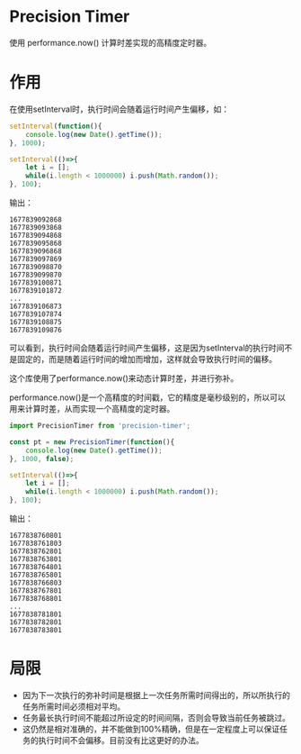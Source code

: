 # Precision Timer
使用 performance.now() 计算时差实现的高精度定时器。

# 作用
在使用setInterval时，执行时间会随着运行时间产生偏移，如：
```javascript
setInterval(function(){
	console.log(new Date().getTime());
}, 1000);

setInterval(()=>{
	let i = [];
	while(i.length < 1000000) i.push(Math.random());
}, 100);
```
输出：
```text
1677839092868
1677839093868
1677839094868
1677839095868
1677839096868
1677839097869
1677839098870
1677839099870
1677839100871
1677839101872
...
1677839106873
1677839107874
1677839108875
1677839109876
```
可以看到，执行时间会随着运行时间产生偏移，这是因为setInterval的执行时间不是固定的，而是随着运行时间的增加而增加，这样就会导致执行时间的偏移。

这个库使用了performance.now()来动态计算时差，并进行弥补。

performance.now()是一个高精度的时间戳，它的精度是毫秒级别的，所以可以用来计算时差，从而实现一个高精度的定时器。
```javascript
import PrecisionTimer from 'precision-timer';

const pt = new PrecisionTimer(function(){
	console.log(new Date().getTime());
}, 1000, false);

setInterval(()=>{
	let i = [];
	while(i.length < 1000000) i.push(Math.random());
}, 100);
```
输出：
```text
1677838760801
1677838761803
1677838762801
1677838763801
1677838764801
1677838765801
1677838766803
1677838767801
1677838768801
...
1677838781801
1677838782801
1677838783801
```

# 局限
- 因为下一次执行的弥补时间是根据上一次任务所需时间得出的，所以所执行的任务所需时间必须相对平均。
- 任务最长执行时间不能超过所设定的时间间隔，否则会导致当前任务被跳过。
- 这仍然是相对准确的，并不能做到100%精确，但是在一定程度上可以保证任务的执行时间不会偏移。目前没有比这更好的办法。